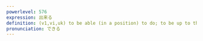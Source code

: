 ```yaml
---
powerlevel: 576
expression: 出来る
definition: (v1,vi,uk) to be able (in a position) to do; to be up to the task; to be ready; to be completed; to be made; to be built; to be good at; to be permitted (to do); to become intimate; (P)
pronunciation: できる
---
```

